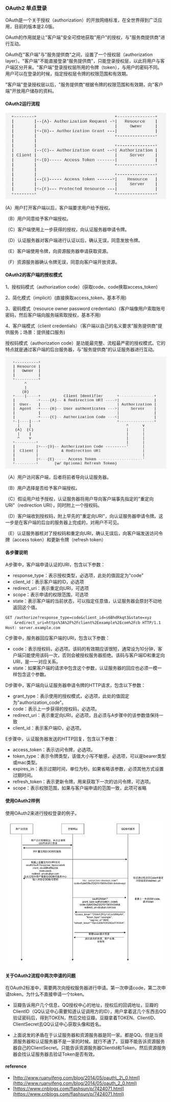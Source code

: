 ### OAuth2 单点登录

OAuth是一个关于授权（authorization）的开放网络标准，在全世界得到广泛应用，目前的版本是2.0版。

OAuth的作用就是让"客户端"安全可控地获取"用户"的授权，与"服务商提供商"进行互动。

OAuth在"客户端"与"服务提供商"之间，设置了一个授权层（authorization layer）。"客户端"不能直接登录"服务提供商"，只能登录授权层，以此将用户与客户端区分开来。"客户端"登录授权层所用的令牌（token），与用户的密码不同。用户可以在登录的时候，指定授权层令牌的权限范围和有效期。

"客户端"登录授权层以后，"服务提供商"根据令牌的权限范围和有效期，向"客户端"开放用户储存的资料。

#### OAuth2运行流程

![](/assets/OAuth2.png)

\(A）用户打开客户端以后，客户端要求用户给予授权。

（B）用户同意给予客户端授权。

（C）客户端使用上一步获得的授权，向认证服务器申请令牌。

（D）认证服务器对客户端进行认证以后，确认无误，同意发放令牌。

（E）客户端使用令牌，向资源服务器申请获取资源。

（F）资源服务器确认令牌无误，同意向客户端开放资源。

#### OAuth2的客户端的授权模式

1、授权码模式（authorization code）\(获取code、code换取access\_token\)

2、简化模式（implicit）\(直接换取access\_token，基本不用\)

3、密码模式（resource owner password credentials）\(客户端像用户索取账号密码，然后客户端向服务端索取授权，基本不用\)

4、客户端模式（client credentials）（客户端以自己的名义要求"服务提供商"提供服务；场景：提供接口服务\)

授权码模式（authorization code）是功能最完整、流程最严密的授权模式。它的特点就是通过客户端的后台服务器，与"服务提供商"的认证服务器进行互动。

![](/assets/authroization_code.png)

（A）用户访问客户端，后者将前者导向认证服务器。

（B）用户选择是否给予客户端授权。

（C）假设用户给予授权，认证服务器将用户导向客户端事先指定的"重定向URI"（redirection URI），同时附上一个授权码。

（D）客户端收到授权码，附上早先的"重定向URI"，向认证服务器申请令牌。这一步是在客户端的后台的服务器上完成的，对用户不可见。

（E）认证服务器核对了授权码和重定向URI，确认无误后，向客户端发送访问令牌（access token）和更新令牌（refresh token）

#### 各步骤说明

A步骤中，客户端申请认证的URI，包含以下参数：

* response\_type：表示授权类型，必选项，此处的值固定为"code"
* client\_id：表示客户端的ID，必选项
* redirect\_uri：表示重定向URI，可选项
* scope：表示申请的权限范围，可选项
* state：表示客户端的当前状态，可以指定任意值，认证服务器会原封不动地返回这个值。

```shell
GET /authorize?response_type=code&client_id=s6BhdRkqt3&state=xyz
    &redirect_uri=https%3A%2F%2Fclient%2Eexample%2Ecom%2Fcb HTTP/1.1
Host: server.example.com
```

C步骤中，服务器回应客户端的URI，包含以下参数：

* code：表示授权码，必选项。该码的有效期应该很短，通常设为10分钟，客户端只能使用该码一次，否则会被授权服务器拒绝。该码与客户端ID和重定向URI，是一一对应关系。
* state：如果客户端的请求中包含这个参数，认证服务器的回应也必须一模一样包含这个参数。

D步骤中，客户端向认证服务器申请令牌的HTTP请求，包含以下参数：

* grant\_type：表示使用的授权模式，必选项，此处的值固定为"authorization\_code"。
* code：表示上一步获得的授权码，必选项。
* redirect\_uri：表示重定向URI，必选项，且必须与A步骤中的该参数值保持一致
* client\_id：表示客户端ID，必选项。

E步骤中，认证服务器发送的HTTP回复，包含以下参数：

* access\_token：表示访问令牌，必选项。
* token\_type：表示令牌类型，该值大小写不敏感，必选项，可以是bearer类型或mac类型。
* expires\_in：表示过期时间，单位为秒。如果省略该参数，必须其他方式设置过期时间。
* refresh\_token：表示更新令牌，用来获取下一次的访问令牌，可选项。
* scope：表示权限范围，如果与客户端申请的范围一致，此项可省略

#### 使用OAuth2样例

使用OAuth2来进行授权登录的例子。

![](/assets/OAuth2Process.png)

#### 关于OAuth2流程中两次申请的问题

在OAuth2标准中，需要两次向授权服务器进行申请。第一次申请code，第二次申请token。为什么不直接申请一个token。

* 豆瓣告诉用户几个信息，QQ授权中心的地址，授权后的回调地址，豆瓣的ClientID（QQ认证中心需要知道认证调用方的ID），用户拿着这几个东西去QQ验证密码后，得到TOKEN，然后交给豆瓣。豆瓣拿着TOKEN、ClientID、ClientSecret去QQ认证中心获取头像和姓名。

* 上面说发的矛盾在于认证服务器和资源服务器是同一家。都是QQ。但是当资源服务器和认证服务器不是一家的时候。就行不通了。豆瓣不能告诉资源服务器自己的ClientSecret。只能告诉资源服务器ClientId和Token，然后资源服务器会找认证服务器去验证Token是否有效。

#### reference

* [http://www.ruanyifeng.com/blog/2014/05/oauth\_2\_0.html](http://www.ruanyifeng.com/blog/2014/05/oauth_2_0.html)
* [https://www.cnblogs.com/flashsun/p/7424071.html](https://www.cnblogs.com/flashsun/p/7424071.html) 




